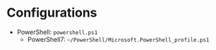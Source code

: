 # Configurations

- PowerShell: `powershell.ps1`
    - PowerShell7: `~/PowerShell/Microsoft.PowerShell_profile.ps1`

